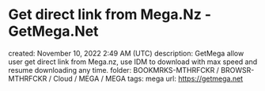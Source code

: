 # Get direct link from Mega.Nz - GetMega.Net

created: November 10, 2022 2:49 AM (UTC)
description: GetMega allow user get direct link from Mega.nz, use IDM to download with max speed and resume downloading any time.
folder: BOOKMRKS-MTHRFCKR / BROWSR-MTHRFCKR / Cloud / MEGA / MEGA
tags: mega
url: https://getmega.net